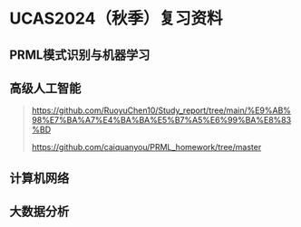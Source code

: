 # UCAS2024（秋季）复习资料
## PRML模式识别与机器学习  
## 高级人工智能  
>https://github.com/RuoyuChen10/Study_report/tree/main/%E9%AB%98%E7%BA%A7%E4%BA%BA%E5%B7%A5%E6%99%BA%E8%83%BD
>
>https://github.com/caiquanyou/PRML_homework/tree/master
## 计算机网络  
## 大数据分析  
